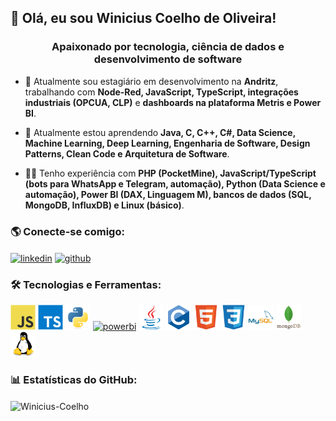 ## 👋 Olá, eu sou Winicius Coelho de Oliveira!

<h3 align="center">Apaixonado por tecnologia, ciência de dados e desenvolvimento de software</h3>

- 🔭 Atualmente sou estagiário em desenvolvimento na **Andritz**, trabalhando com **Node-Red, JavaScript, TypeScript, integrações industriais (OPCUA, CLP)** e **dashboards na plataforma Metris e Power BI**.

- 🌱 Atualmente estou aprendendo **Java, C, C++, C#, Data Science, Machine Learning, Deep Learning, Engenharia de Software, Design Patterns, Clean Code e Arquitetura de Software**.

- 👨‍💻 Tenho experiência com **PHP (PocketMine), JavaScript/TypeScript (bots para WhatsApp e Telegram, automação), Python (Data Science e automação), Power BI (DAX, Linguagem M), bancos de dados (SQL, MongoDB, InfluxDB) e Linux (básico)**.


### 🌎 Conecte-se comigo:
<p align="left">
<a href="https://www.linkedin.com/in/winioliveira/" target="blank"><img align="center" src="https://raw.githubusercontent.com/rahuldkjain/github-profile-readme-generator/master/src/images/icons/Social/linked-in-alt.svg" alt="linkedin" height="30" width="40" /></a>
<a href="https://github.com/Winicius-Coelho" target="blank"><img align="center" src="https://raw.githubusercontent.com/rahuldkjain/github-profile-readme-generator/master/src/images/icons/Social/github.svg" alt="github" height="30" width="40" /></a>
</p>

### 🛠 Tecnologias e Ferramentas:
<p align="left">
<a href="https://developer.mozilla.org/en-US/docs/Web/JavaScript" target="_blank"><img src="https://raw.githubusercontent.com/devicons/devicon/master/icons/javascript/javascript-original.svg" alt="javascript" width="40" height="40"/></a>
<a href="https://www.typescriptlang.org/" target="_blank"><img src="https://raw.githubusercontent.com/devicons/devicon/master/icons/typescript/typescript-original.svg" alt="typescript" width="40" height="40"/></a>
<a href="https://www.python.org/" target="_blank"><img src="https://raw.githubusercontent.com/devicons/devicon/master/icons/python/python-original.svg" alt="python" width="40" height="40"/></a>
<a href="https://powerbi.microsoft.com/" target="_blank"><img src="https://www.svgrepo.com/show/353904/power-bi.svg" alt="powerbi" width="40" height="40"/></a>
<a href="https://www.oracle.com/java/" target="_blank"><img src="https://raw.githubusercontent.com/devicons/devicon/master/icons/java/java-original.svg" alt="java" width="40" height="40"/></a>
<a href="https://www.cprogramming.com/" target="_blank"><img src="https://raw.githubusercontent.com/devicons/devicon/master/icons/c/c-original.svg" alt="c" width="40" height="40"/></a>
<a href="https://www.w3.org/html/" target="_blank"><img src="https://raw.githubusercontent.com/devicons/devicon/master/icons/html5/html5-original.svg" alt="html5" width="40" height="40"/></a>
<a href="https://www.w3schools.com/css/" target="_blank"><img src="https://raw.githubusercontent.com/devicons/devicon/master/icons/css3/css3-original.svg" alt="css3" width="40" height="40"/></a>
<a href="https://www.mysql.com/" target="_blank"><img src="https://raw.githubusercontent.com/devicons/devicon/master/icons/mysql/mysql-original-wordmark.svg" alt="mysql" width="40" height="40"/></a>
<a href="https://www.mongodb.com/" target="_blank"><img src="https://raw.githubusercontent.com/devicons/devicon/master/icons/mongodb/mongodb-original-wordmark.svg" alt="mongodb" width="40" height="40"/></a>
<a href="https://www.linux.org/" target="_blank"><img src="https://raw.githubusercontent.com/devicons/devicon/master/icons/linux/linux-original.svg" alt="linux" width="40" height="40"/></a>
</p>

### 📊 Estatísticas do GitHub:
<p><img align="center" src="https://github-readme-stats.vercel.app/api/top-langs?username=Winicius-Coelho&show_icons=true&locale=en&layout=compact" alt="Winicius-Coelho" /></p>
